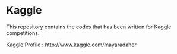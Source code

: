 # Kaggle

This repository contains the codes that has been written for Kaggle competitions.

Kaggle Profile : http://www.kaggle.com/mayaradaher
